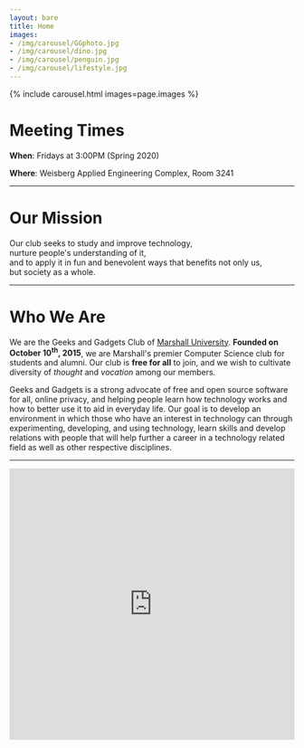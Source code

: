 ```yaml
---
layout: bare
title: Home
images:
- /img/carousel/GGphoto.jpg
- /img/carousel/dino.jpg
- /img/carousel/penguin.jpg
- /img/carousel/lifestyle.jpg
---
```


<div class="container px-0">{% include carousel.html images=page.images %}</div>

<div markdown="1" class="container my-4">

# Meeting Times

**When**: Fridays at 3:00PM (Spring 2020)

**Where**: Weisberg Applied Engineering Complex, Room 3241

----

# Our Mission

Our club seeks to study and improve technology,  
nurture people's understanding of it,  
and to apply it in fun and benevolent ways that benefits not only us,  
but society as a whole.

----

# Who We Are

We are the Geeks and Gadgets Club of [Marshall University](https://marshall.edu/). **Founded on October
10<sup>th</sup>, 2015**, we are Marshall's premier Computer Science club for students and alumni. Our club is
**free for all** to join, and we wish to cultivate diversity of *thought* and *vocation* among our members.

Geeks and Gadgets is a strong advocate of free and open source software for all, online privacy, and helping people
learn how technology works and how to better use it to aid in everyday life. Our goal is to develop an environment
in which those who have an interest in technology can through experimenting, developing, and using technology, learn
skills and develop relations with people that will help further a career in a technology related field as well as
other respective disciplines.

----

<iframe src="https://calendar.google.com/calendar/b/7/embed?height=480&amp;wkst=1&amp;bgcolor=%23ffffff&amp;ctz=America%2FNew_York&amp;src=NDI0Z29mN2lzcDAxdDJpOHFzMWdoMnBsNWdAZ3JvdXAuY2FsZW5kYXIuZ29vZ2xlLmNvbQ&amp;color=%230B8043&amp;showTitle=0&amp;showDate=1&amp;showNav=1&amp;showTz=0&amp;showCalendars=0&amp;showTabs=1&amp;showPrint=0&amp;title=Geeks%20and%20Gadgets" style="border-width:0;width:100%;" height="480" frameborder="0" scrolling="no"></iframe>

</div>
